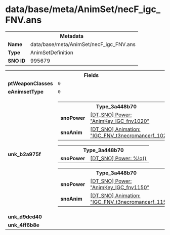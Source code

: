 <h1>data/base/meta/AnimSet/necF_igc_FNV.ans</h1><table><tr><th colspan="100%">Metadata</th></tr><tr><td><b>Name</b></td><td>data/base/meta/AnimSet/necF_igc_FNV.ans</td></tr><tr><td><b>Type</b></td><td>AnimSetDefinition</td></tr><tr><td><b>SNO ID</b></td><td>995679</td></tr></table>

<table><tr><th colspan="100%">Fields</th></tr><tr><td><b>ptWeaponClasses</b></td><td><code>0</code>
</td></tr><tr><td><b>eAnimsetType</b></td><td><code>0</code></td></tr><tr><td><b>unk_b2a975f</b></td><td><table><tr><th colspan="100%">Type_3a448b70</th></tr><tr><td><b>snoPower</b></td><td><a href="..\Power\AnimKey_IGC_fnv1020.pow.md">[DT_SNO] Power: "AnimKey_IGC_fnv1020"</a></td></tr><tr><td><b>snoAnim</b></td><td><a href="..\Anim\IGC_FNV_t3necromancerf_1020.ani.md">[DT_SNO] Animation: "IGC_FNV_t3necromancerf_1020"</a></td></tr></table>


<table><tr><th colspan="100%">Type_3a448b70</th></tr><tr><td><b>snoPower</b></td><td><a href="#UKNOWN">[DT_SNO] Power: %!q(<nil>)</a></td></tr></table>


<table><tr><th colspan="100%">Type_3a448b70</th></tr><tr><td><b>snoPower</b></td><td><a href="..\Power\AnimKey_IGC_fnv1150.pow.md">[DT_SNO] Power: "AnimKey_IGC_fnv1150"</a></td></tr><tr><td><b>snoAnim</b></td><td><a href="..\Anim\IGC_FNV_t3necromancerf_1150.ani.md">[DT_SNO] Animation: "IGC_FNV_t3necromancerf_1150"</a></td></tr></table>


</td></tr><tr><td><b>unk_d9dcd40</b></td><td></td></tr><tr><td><b>unk_4ff6b8e</b></td><td></td></tr></table>

